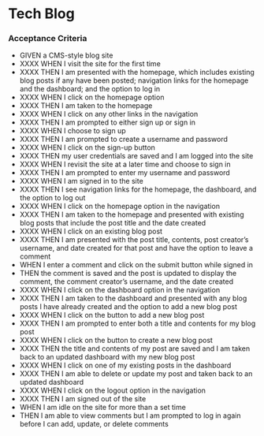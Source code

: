 # Tech Blog

### Acceptance Criteria
- GIVEN a CMS-style blog site
- XXXX WHEN I visit the site for the first time
- XXXX THEN I am presented with the homepage, which includes existing blog posts if any have been posted; navigation links for the homepage and the dashboard; and the option to log in
- XXXX WHEN I click on the homepage option
- XXXX THEN I am taken to the homepage
- XXXX WHEN I click on any other links in the navigation
- XXXX THEN I am prompted to either sign up or sign in
- XXXX WHEN I choose to sign up
- XXXX THEN I am prompted to create a username and password
- XXXX WHEN I click on the sign-up button
- XXXX THEN my user credentials are saved and I am logged into the site
- XXXX WHEN I revisit the site at a later time and choose to sign in
- XXXX THEN I am prompted to enter my username and password
- XXXX WHEN I am signed in to the site
- XXXX THEN I see navigation links for the homepage, the dashboard, and the option to log out
- XXXX WHEN I click on the homepage option in the navigation
- XXXX THEN I am taken to the homepage and presented with existing blog posts that include the post title and the date created
- XXXX WHEN I click on an existing blog post
- XXXX THEN I am presented with the post title, contents, post creator’s username, and date created for that post and have the option to leave a comment
- WHEN I enter a comment and click on the submit button while signed in
- THEN the comment is saved and the post is updated to display the comment, the comment creator’s username, and the date created
- XXXX WHEN I click on the dashboard option in the navigation
- XXXX THEN I am taken to the dashboard and presented with any blog posts I have already created and the option to add a new blog post
- XXXX WHEN I click on the button to add a new blog post
- XXXX THEN I am prompted to enter both a title and contents for my blog post
- XXXX WHEN I click on the button to create a new blog post
- XXXX THEN the title and contents of my post are saved and I am taken back to an updated dashboard with my new blog post
- XXXX WHEN I click on one of my existing posts in the dashboard
- XXXX THEN I am able to delete or update my post and taken back to an updated dashboard
- XXXX WHEN I click on the logout option in the navigation
- XXXX THEN I am signed out of the site
- WHEN I am idle on the site for more than a set time
- THEN I am able to view comments but I am prompted to log in again before I can add, update, or delete comments